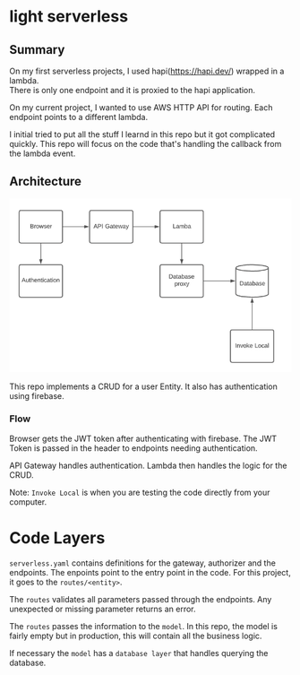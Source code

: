 # light serverless

## Summary

On my first serverless projects, I used hapi(https://hapi.dev/) wrapped in a lambda.  
There is only one endpoint and it is proxied to the hapi application.

On my current project, I wanted to use AWS HTTP API for routing.  Each endpoint points to
a different lambda.

I initial tried to put all the stuff I learnd in this repo but it got complicated quickly.
This repo will focus on the code that's handling the callback from the lambda event.

## Architecture

![Architecture](/images/architecture.png)

This repo implements a CRUD for a user Entity.  It also has authentication using firebase.

### Flow
Browser gets the JWT token after authenticating with firebase.  The JWT Token is passed
in the header to endpoints needing authentication.

API Gateway handles authentication. Lambda then handles the logic for the CRUD.

Note: `Invoke Local` is when you are testing the code directly from your computer.

# Code Layers
`serverless.yaml` contains definitions for the gateway, authorizer and the endpoints.  The
enpoints point to the entry point in the code.  For this project, it goes to the
`routes/<entity>`.

The `routes` validates all parameters passed through the endpoints.  Any unexpected or
missing parameter returns an error.

The `routes` passes the information to the `model`.  In this repo, the model is
fairly empty but in production, this will contain all the business logic.

If necessary the `model` has a `database layer` that handles querying the database.
